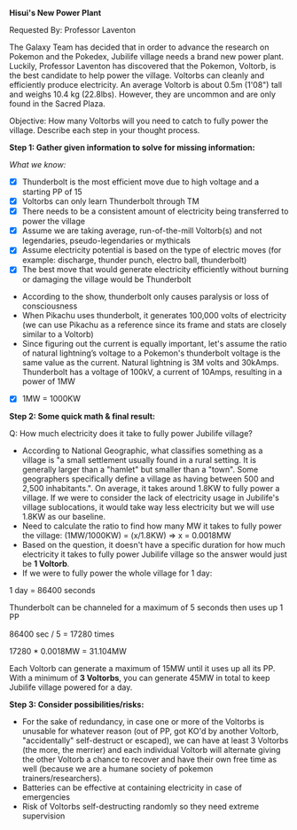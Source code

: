 
**Hisui's New Power Plant**

Requested By: Professor Laventon

The Galaxy Team has decided that in order to advance the research on Pokemon and the Pokedex, Jubilife village needs a brand new power plant. 
Luckily, Professor Laventon has discovered that the Pokemon, Voltorb, is the best candidate to help power the village.
Voltorbs can cleanly and efficiently produce electricity. An average Voltorb is about 0.5m (1'08") tall and weighs 10.4 kg (22.8lbs). 
However, they are uncommon and are only found in the Sacred Plaza.

Objective: How many Voltorbs will you need to catch to fully power the village. Describe each step in your thought process.

**Step 1: Gather given information to solve for missing information:**

*What we know:*
- [x] Thunderbolt is the most efficient move due to high voltage and a starting PP of 15
- [x] Voltorbs can only learn Thunderbolt through TM
- [x] There needs to be a consistent amount of electricity being transferred to power the village
- [x] Assume we are taking average, run-of-the-mill Voltorb(s) and not legendaries, pseudo-legendaries or mythicals
- [x] Assume electricity potential is based on the type of electric moves (for example: discharge, thunder punch, electro ball, thunderbolt)
- [x] The best move that would generate electricity efficiently without burning or damaging the village would be Thunderbolt
- According to the show, thunderbolt only causes paralysis or loss of consciousness 
- When Pikachu uses thunderbolt, it generates 100,000 volts of electricity (we can use Pikachu as a reference since its frame and stats are closely 
  similar to a Voltorb)
- Since figuring out the current is equally important, let's assume the ratio of natural lightning’s voltage to a Pokemon's thunderbolt voltage is 
  the same value as the current. Natural lightning is 3M volts and 30kAmps. Thunderbolt has a voltage of 100kV, a current of 10Amps, resulting in a 
  power of 1MW  
- [x] 1MW = 1000KW

**Step 2: Some quick math & final result:**

Q: How much electricity does it take to fully power Jubilife village?
- According to National Geographic, what classifies something as a village is "a small settlement usually found in a rural setting. It is generally larger than a "hamlet" but smaller than a "town". Some geographers specifically define a village as having between 500 and 2,500 inhabitants.". On average, it takes around 1.8KW to fully power a village. If we were to consider the lack of electricity usage in Jubilife's village sublocations, it would take way less electricity but we will use 1.8KW as our baseline.
- Need to calculate the ratio to find how many MW it takes to fully power the village: (1MW/1000KW) = (x/1.8KW) => x = 0.0018MW
- Based on the question, it doesn't have a specific duration for how much electricity it takes to fully power Jubilife village so the answer would just be **1 Voltorb**.
- If we were to fully power the whole village for 1 day:

1 day = 86400 seconds

Thunderbolt can be channeled for a maximum of 5 seconds then uses up 1 PP

86400 sec / 5 = 17280 times

17280 * 0.0018MW = 31.104MW

Each Voltorb can generate a maximum of 15MW until it uses up all its PP. With a minimum of **3 Voltorbs**, you can generate 45MW in total to keep Jubilife village powered for a day.


**Step 3: Consider possibilities/risks:**
- For the sake of redundancy, in case one or more of the Voltorbs is unusable for whatever reason (out of PP, got KO'd by another Voltorb, "accidentally" 
self-destruct or escaped), we can have at least 3 Voltorbs (the more, the merrier) and each individual Voltorb will alternate giving the other Voltorb a 
chance to recover and have their own free time as well (because we are a humane society of pokemon trainers/researchers).
- Batteries can be effective at containing electricity in case of emergencies
- Risk of Voltorbs self-destructing randomly so they need extreme supervision
